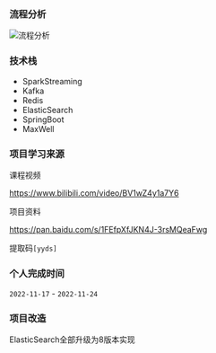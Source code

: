 ### 流程分析

![流程分析](https://cdn.jsdelivr.net/gh/qmdc/oss@master/202211/SparkStreaming流程分析.jpg)



### 技术栈

- SparkStreaming
- Kafka
- Redis
- ElasticSearch
- SpringBoot
- MaxWell



### 项目学习来源

课程视频

https://www.bilibili.com/video/BV1wZ4y1a7Y6



项目资料

https://pan.baidu.com/s/1FEfpXfJKN4J-3rsMQeaFwg

提取码`[yyds]`



### 个人完成时间

`2022-11-17` - `2022-11-24`



### 项目改造

ElasticSearch全部升级为8版本实现





























